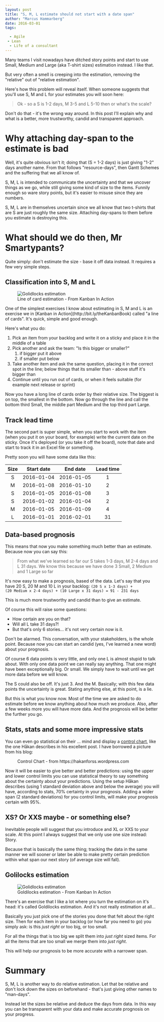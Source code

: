 ```yaml
---
layout: post
title: "S, M, L estimate should not start with a date span"
author: "Marcus Hammarberg"
date: 2016-03-01
tags:

  - Agile
 - Lean
  - Life of a consultant
---
```


Many teams I visit nowadays have ditched story points and start to use Small, Medium and Large (aka T-shirt sizes) estimation instead. I like that.

But very often a smell is creeping into the estimation, removing the "relative" out of "relative estimation".

Here's how this problem will reveal itself. When someone suggests that you'll use S, M and L for your estimates you will soon here:

<blockquote>Ok - so a S is 1-2 days, M 3-5 and L 5-10 then or what's the scale?</blockquote>

Don't do that - it's the wrong way around. In this post I'll explain why and what is a better, more trustworthy, candid and transparent approach.

<!-- excerpt-end -->

# Why attaching day-span to the estimate is bad
Well, it's quite obvious isn't it; doing that (S = 1-2 days) is just giving "1-2" days another name. From that follows "resource-days", then Gantt Schemes and the suffering that we all know of.

S, M, L is intended to communicate the uncertainty and that we uncover things as we go, while still giving some kind of size to the items. Funnily enough so ware story points, but it's easier to misuse since they are numbers.

S, M, L are in themselves uncertain since we all know that two t-shirts that are S are just roughly the same size. Attaching day-spans to them before you estimate is destroying this.

# What should we do then, Mr Smartypants?
Quite simply: don't estimate the size - base it off data instead. It requires a few very simple steps.

## Classification into S, M and L
<figure>
    <img src="/img/a line of cards.png" alt="Golidlocks estimation">
    <figcaption>Line of card estimation - From Kanban In Action</figcaption>
</figure>
One of the simplest exercises I know about estimating in S, M and L is an exercise we in [Kanban in Action](http://bit.ly/theKanbanBook) called "a line of cards". It's quick, simple and good enough.

Here's what you do:

1. Pick an item from your backlog and write it on a sticky and place it in the middle of a table
2. Pick another and ask the team: "Is this bigger or smaller?"
    1. if bigger put it above
    2. if smaller put below
3. Take another item and ask the same question, placing it in the correct spot in the line; below things that its smaller than - above stuff it's bigger than
4. Continue until you run out of cards, or when it feels suitable (for example next release or sprint)

Now you have a long line of cards order by their relative size. The biggest is on top, the smallest in the bottom. Now go through the line and call the bottom third Small, the middle part Medium and the top third part Large.

## Track lead time
The second part is super simple, when you start to work with the item (when you put it on your board, for example) write the current date on the sticky. Once it's deployed (or you take it off the board), note that date and start to track it in an Excel file or something.

Pretty soon you will have some data like this:

| Size  | Start date | End date | Lead time |
| :---------:  | :---------------------: | :------------: | :---------: |
| S |  2016-01-04 |  2016-01-05 | 1 |
| M |  2016-01-08 |  2016-01-10 | 2 |
| S |  2016-01-05 |  2016-01-08 | 3 |
| S |  2016-01-02 |  2016-01-04 | 2 |
| M |  2016-01-05 |  2016-01-09 | 4 |
| L |  2016-01-01 |  2016-02-01 | 31 |

## Data-based prognosis
This means that now you make something much better than an estimate. Because now you can say this:

<blockquote>From what we've learned so far our S takes 1-3 days, M 2-4 days and L 31 days. We know this because we have done 3 Small, 2 Medium and 1 Large so far</blockquote>

It's now easy to make a prognosis, based of the data. Let's say that you have 20 S, 20 M and 10 L in your backlog: <code>(20 S x 1-3 days) + (20 Medium x 2-4 days) + (10 Large x 31 days) = 91 - 231 days</code>

This is much more trustworthy and candid than to give an estimate.

Of course this will raise some questions:

* How certain are you on that?
* Will all L take 31 days?!
* But that's only 6 stories... it's not very certain now is it.

Don't be alarmed. This conversation, with your stakeholders, is the whole point. Because now you can start an candid (yes, I've learned a new word) about your prognosis.

Of course 6 data points is very little, and only one L is almost stupid to talk about. With only one data point we can really say anything. That one might have been exceptionally big. Or small. We simply have to wait until we get more data before we will know.

The S could also be off. It's just 3. And the M. Basically; with this few data points the uncertainty is great. Stating anything else, at this point, is a lie.

But this is what you know now. Most of the time we are asked to do estimate before we know anything about how much we produce. Also, after a few weeks more you will have more data. And the prognosis will be better the further you go.

## Stats, stats and some more impressive stats
You can even go statistical on their ... mind and display a [control chart](https://hakanforss.wordpress.com/2011/06/23/control-chart-how-to-create-one-in-excel-2010/), like the one Håkan describes in his excellent post. I have borrowed a picture from his blog:

<figure>
    <img src="https://hakanforss.files.wordpress.com/2011/06/formatedfeaturecontrolchart_thumb.png?" alt="">
    <figcaption>Control Chart - from https://hakanforss.wordpress.com</figcaption>
</figure>

Now it will be easier to give better and better predictions: using the upper and lower control limits you can use statistical theory to say something about the certainty about your predictions. Using the setup Håkan describes (using 1 standard deviation above and below the average) you will have, according to stats, 70% certainty in your prognosis. Adding a wider span (2 standard deviations) for you control limits, will make your prognosis certain with 95%.

## XS? Or XXS maybe - or something else?
Inevitable people will suggest that you introduce and XL or XXS to your scale. At this point I always suggest that we only use one size instead: Story.

Because that is basically the same thing; tracking the data in the same manner we will sooner or later be able to make pretty certain prediction within what span our next story (of average size will fall).

## Golilocks estimation
<figure>
    <img src="/img/goldilocks estimating.png" alt="Golidlocks estimation">
    <figcaption>Goldilocks estimation - From Kanban In Action</figcaption>
</figure>
There's an exercise that I like a lot where you turn the estimation on it's head: it's called Goldilocks estimation. And it's not really estimation at all...

Basically you just pick one of the stories you done that felt about the right size. Then for each item in your backlog (or how far you need to go) you simply ask: is this *just right* or too big, or too small.

For all the things that is too big we split them into *just right* sized items. For all the items that are too small we merge them into *just right*.

This will help our prognosis to be more accurate with a narrower span.

# Summary
S, M, L is another way to do relative estimation. Let that be relative and don't lock down the sizes on beforehand - that's just giving other names to "man-days".

Instead let the sizes be relative and deduce the days from data. In this way you can be transparent with your data and make accurate prognosis on your progress.